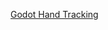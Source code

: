 [Godot Hand Tracking](https://docs.godotengine.org/en/stable/tutorials/xr/openxr_hand_tracking.html)

